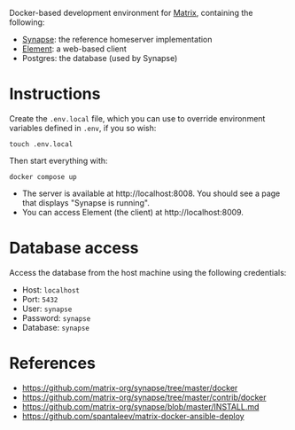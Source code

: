 Docker-based development environment for [Matrix](https://matrix.org), containing the following:

- [Synapse](https://github.com/matrix-org/synapse): the reference homeserver implementation
- [Element](https://github.com/vector-im/element-web): a web-based client
- Postgres: the database (used by Synapse)

# Instructions
Create the `.env.local` file, which you can use to override environment variables defined in `.env`, if you so wish:

```shell
touch .env.local
```

Then start everything with:

```shell
docker compose up
```

- The server is available at http://localhost:8008. You should see a page that displays "Synapse is running".
- You can access Element (the client) at http://localhost:8009.

# Database access
Access the database from the host machine using the following credentials:

- Host: `localhost`
- Port: `5432`
- User: `synapse`
- Password: `synapse`
- Database: `synapse`

# References

- https://github.com/matrix-org/synapse/tree/master/docker
- https://github.com/matrix-org/synapse/tree/master/contrib/docker
- https://github.com/matrix-org/synapse/blob/master/INSTALL.md
- https://github.com/spantaleev/matrix-docker-ansible-deploy
